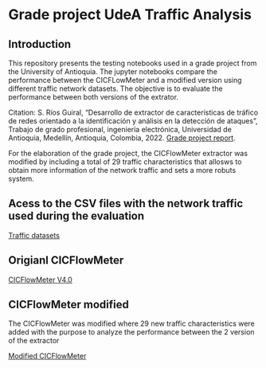 # Grade project UdeA Traffic Analysis

## Introduction

This repository presents the testing notebooks used in a grade project from the University of Antioquia. The jupyter notebooks compare the performance between the CICFLowMeter and a modified version using different traffic network datasets. The objective is to evaluate the performance between both versions of the extrator.

Citation: S. Ríos Guiral, “Desarrollo de extractor de características de tráfico de redes orientado a la identificación y análisis en la detección de ataques”, Trabajo de grado profesional, ingeniería electrónica, Universidad de Antioquia, Medellín, Antioquia, Colombia, 2022. 
<a href="http://bibliotecadigital.udea.edu.co/handle/10495/26164">Grade project report<a/>.
  
For the elaboration of the grade project, the CICFlowMeter extractor was modified by including a total of 29 traffic characteristics that allosws to obtain more information of the network traffic and sets a more robuts system.
  
## Acess to the CSV files with the network traffic used during the evaluation
  
<a href="https://drive.google.com/drive/folders/1TksxWmLogd_PNOvPbwdWIoSSxsJexdIX?usp=sharing">Traffic datasets<a/>  

  
## Origianl CICFlowMeter

<a href="https://github.com/ahlashkari/CICFlowMeter">CICFlowMeter V4.0<a/>

## CICFlowMeter modified

The CICFlowMeter was modified where 29 new traffic characteristics were added with the purpose to analyze the performance between the 2 version of the extractor
  
<a href="https://github.com/SantiagoGuiral/Grade-project-UdeA-CICFlowMeter-Modification">Modified CICFlowMeter<a/>
